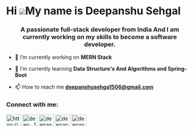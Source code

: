 Hi ![](https://user-images.githubusercontent.com/18350557/176309783-0785949b-9127-417c-8b55-ab5a4333674e.gif)My name is Deepanshu Sehgal
======================================================================================================================================

<h3 align="center">A passionate full-stack developer from India And I am currently working on my skills to become a software developer.</h3>

- 🔭 I’m currently working on **MERN Stack**

- 🌱 I’m currently learning **Data Structure's And Algorithms and Spring-Boot**

- 📫 How to reach me **deepanshusehga1506@gmail.com**

<h3 align="left">Connect with me:</h3>
<p align="left">
<a href="https://linkedin.com/in/https://www.linkedin.com/in/deepanshu-sehgal-8856a21b9" target="blank"><img align="center" src="https://raw.githubusercontent.com/rahuldkjain/github-profile-readme-generator/master/src/images/icons/Social/linked-in-alt.svg" alt="https://www.linkedin.com/in/deepanshu-sehgal" height="30" width="40" /></a>
<a href="https://instagram.com/deep__1519" target="blank"><img align="center" src="https://raw.githubusercontent.com/rahuldkjain/github-profile-readme-generator/master/src/images/icons/Social/instagram.svg" alt="deep__1519" height="30" width="40" /></a>
<a href="https://www.hackerrank.com/deepanshusehgal2" target="blank"><img align="center" src="https://raw.githubusercontent.com/rahuldkjain/github-profile-readme-generator/master/src/images/icons/Social/hackerrank.svg" alt="deepanshusehgal2" height="30" width="40" /></a>
<a href="https://www.leetcode.com/deepanshusehgal112" target="blank"><img align="center" src="https://raw.githubusercontent.com/rahuldkjain/github-profile-readme-generator/master/src/images/icons/Social/leet-code.svg" alt="deepanshusehgal112" height="30" width="40" /></a>
<a href="https://auth.geeksforgeeks.org/user/deepanshusehgal112" target="blank"><img align="center" src="https://raw.githubusercontent.com/rahuldkjain/github-profile-readme-generator/master/src/images/icons/Social/geeks-for-geeks.svg" alt="deepanshusehgal112" height="30" width="40" /></a>
</p>

